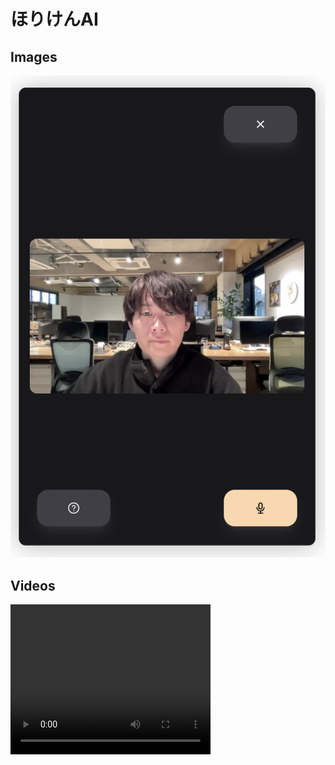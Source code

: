 # ほりけんAI

## Images

![Image](public/image.png)

## Videos

<video width="320" height="240" controls>
  <source src="public/pc.mp4" type="video/mp4">
  Your browser does not support the video tag.
</video>
